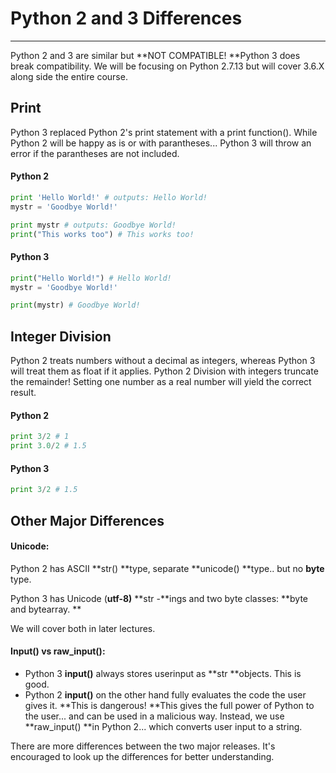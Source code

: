 # Python 2 and 3 Differences

---

Python 2 and 3 are similar but **NOT COMPATIBLE! **Python 3 does break compatibility. We will be focusing on Python 2.7.13 but will cover 3.6.X along side the entire course.

## Print

Python 3 replaced Python 2's print statement with a print function\(\). While Python 2 will be happy as is or with parantheses... Python 3 will throw an error if the parantheses are not included.

#### Python 2

```py
print 'Hello World!' # outputs: Hello World!
mystr = 'Goodbye World!'

print mystr # outputs: Goodbye World!
print("This works too") # This works too!
```

#### Python 3

```py
print("Hello World!") # Hello World!
mystr = 'Goodbye World!'

print(mystr) # Goodbye World!
```

## Integer Division

Python 2 treats numbers without a decimal as integers, whereas Python 3 will treat them as float if it applies. Python 2 Division with integers truncate the remainder! Setting one number as a real number will yield the correct result.

#### Python 2

```py
print 3/2 # 1
print 3.0/2 # 1.5
```

#### Python 3

```py
print 3/2 # 1.5
```

## Other Major Differences

#### Unicode:

Python 2 has ASCII **str\(\) **type, separate **unicode\(\) **type.. but no **byte** type.

Python 3 has Unicode \(**utf-8\)** **str -**ings and two byte classes: **byte and bytearray. **

We will cover both in later lectures.

#### Input\(\) vs raw\_input\(\):

* Python 3 **input\(\)** always stores userinput as **str **objects. This is good.
* Python 2 **input\(\)** on the other hand fully evaluates the code the user gives it. **This is dangerous! **This gives the full power of Python to the user... and can be used in a malicious way. Instead, we use **raw\_input\(\) **in Python 2... which converts user input to a string. 

There are more differences between the two major releases. It's encouraged to look up the differences for better understanding.

